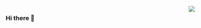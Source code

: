 <img align="right" src="https://github-readme-stats.vercel.app/api?username=ericperfect&show_icons=true&icon_color=CE1D2D&text_color=718096&bg_color=ffffff&hide_title=true" />

### Hi there 👋

<!--
**ericperfect/ericperfect** is a ✨ _special_ ✨ repository because its `README.md` (this file) appears on your GitHub profile.

Here are some ideas to get you started:

- 🔭 I’m currently working on ...
- 🌱 I’m currently learning ...
- 👯 I’m looking to collaborate on ...
- 🤔 I’m looking for help with ...
- 💬 Ask me about ...
- 📫 How to reach me: ...
- 😄 Pronouns: ...
- ⚡ Fun fact: ...
-->
